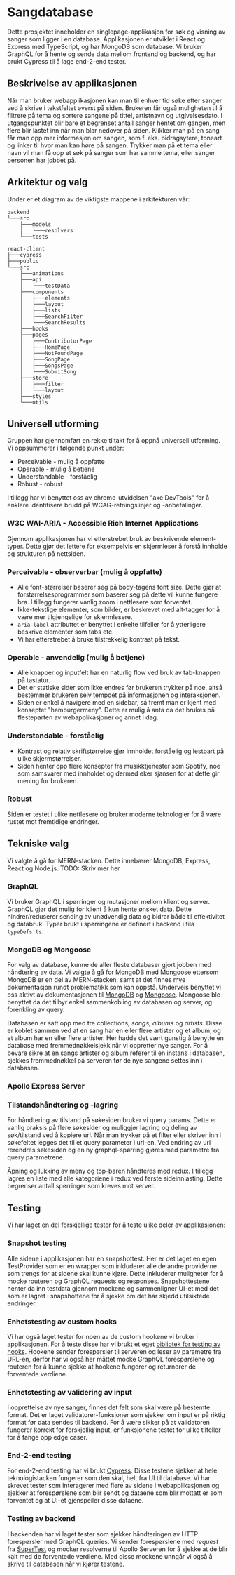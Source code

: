 # Sangdatabase

Dette prosjektet inneholder en singlepage-applikasjon for søk og visning av sanger som ligger i en database. Applikasjonen er utviklet i React og Express med TypeScript, og har MongoDB som database. Vi bruker GraphQL for å hente og sende data mellom frontend og backend, og har brukt Cypress til å lage end-2-end tester.

## Beskrivelse av applikasjonen

Når man bruker webapplikasjonen kan man til enhver tid søke etter sanger ved å skrive i tekstfeltet øverst på siden. Brukeren får også muligheten til å filtrere på tema og sortere sangene på tittel, artistnavn og utgivelsesdato. I utgangspunktet blir bare et begrenset antall sanger hentet om gangen, men flere blir lastet inn når man blar nedover på siden. Klikker man på en sang får man opp mer informasjon om sangen, som f. eks. bidragsytere, toneart og linker til hvor man kan høre på sangen. Trykker man på et tema eller navn vil man få opp et søk på sanger som har samme tema, eller sanger personen har jobbet på.

## Arkitektur og valg

Under er et diagram av de viktigste mappene i arkitekturen vår:

```
backend
└───src
    ├───models
    │   └───resolvers
    └───tests

react-client
├───cypress
├───public
└───src
    ├───animations
    ├───api
    │   └───testData
    ├───components
    │   ├───elements
    │   ├───layout
    │   ├───lists
    │   ├───SearchFilter
    │   └───SearchResults
    ├───hooks
    ├───pages
    │   ├───ContributorPage
    │   ├───HomePage
    │   ├───NotFoundPage
    │   ├───SongPage
    │   ├───SongsPage
    │   └───SubmitSong
    ├───store
    │   ├───filter
    │   └───layout
    ├───styles
    └───utils
```

## Universell utforming

Gruppen har gjennomført en rekke tiltakt for å oppnå universell utforming. Vi oppsummerer i følgende punkt under:

- Perceivable - mulig å oppfatte
- Operable - mulig å betjene
- Understandable - forståelig
- Robust - robust

I tillegg har vi benyttet oss av chrome-utvidelsen "axe DevTools" for å enklere identifisere brudd på WCAG-retningslinjer og -anbefalinger.

### W3C WAI-ARIA - Accessible Rich Internet Applications

Gjennom applikasjonen har vi etterstrebet bruk av beskrivende element-typer. Dette gjør det lettere for eksempelvis en skjermleser å forstå innholde og strukturen på nettsiden.

### Perceivable - observerbar (mulig å oppfatte)

- Alle font-størrelser baserer seg på body-tagens font size. Dette gjør at forstørrelsesprogrammer som baserer seg på dette vil kunne fungere bra. I tillegg fungerer vanlig zoom i nettlesere som forventet.
- Ikke-tekstlige elementer, som bilder, er beskrevet med alt-tagger for å være mer tilgjengelige for skjermlesere.
- `aria-label` attributtet er benyttet i enkelte tilfeller for å ytterligere beskrive elementer som tabs etc.
- Vi har etterstrebet å bruke tilstrekkelig kontrast på tekst.

### Operable - anvendelig (mulig å betjene)

- Alle knapper og inputfelt har en naturlig flow ved bruk av tab-knappen på tastatur.
- Det er statiske sider som ikke endres før brukeren trykker på noe, altså bestemmer brukeren selv tempoet på informasjonen og interaksjonen.
- Siden er enkel å navigere med en sidebar, så fremt man er kjent med konseptet "hamburgermeny". Dette er mulig å anta da det brukes på flesteparten av webapplikasjoner og annet i dag.

### Understandable - forståelig

- Kontrast og relativ skriftstørrelse gjør innholdet forståelig og lestbart på ulike skjermstørrelser.
- Siden henter opp flere konsepter fra musikktjenester som Spotify, noe som samsvarer med innholdet og dermed øker sjansen for at dette gir mening for brukeren.

### Robust

Siden er testet i ulike nettlesere og bruker moderne teknologier for å være rustet mot fremtidige endringer.

## Tekniske valg

Vi valgte å gå for MERN-stacken. Dette innebærer MongoDB, Express, React og Node.js. TODO: Skriv mer her

### GraphQL

Vi bruker GraphQL i spørringer og mutasjoner mellom klient og server. GraphQL gjør det mulig for klient å kun hente ønsket data. Dette hindrer/reduserer sending av unødvendig data og bidrar både til effektivitet og databruk. Typer brukt i spørringene er definert i backend i fila `typeDefs.ts`.

### MongoDB og Mongoose

For valg av database, kunne de aller fleste databaser gjort jobben med håndtering av data. Vi valgte å gå for MongoDB med Mongoose ettersom MongoDB er en del av MERN-stacken, samt at det finnes mye dokumentasjon rundt problematikk som kan oppstå. Underveis benyttet vi oss aktivt av dokumentasjonen til [MongoDB](https://docs.mongodb.com/) og [Mongoose](https://mongoosejs.com/docs/api.html). Mongoose ble benyttet da det tilbyr enkel sammenkobling av databasen og server, og forenkling av query.

Databasen er satt opp med tre collections, _songs_, _albums_ og _artists_. Disse er koblet sammen ved at en sang har en eller flere artister og et album, og et album har en eller flere artister. Her hadde det vært gunstig å benytte en database med fremmednøkkelsjekk når vi oppretter nye sanger. For å bevare sikre at en sangs artister og album referer til en instans i databasen, sjekkes fremmednøkkel på serveren før de nye sangene settes inn i databasen.

### Apollo Express Server

### Tilstandshåndtering og -lagring

For håndtering av tilstand på søkesiden bruker vi query params. Dette er vanlig praksis på flere søkesider og muliggjør lagring og deling av søk/tilstand ved å kopiere url. Når man trykker på et filter eller skriver inn i søkefeltet legges det til et query parameter i url-en. Ved endring av url rerendres søkesiden og en ny graphql-spørring gjøres med parametre fra query parametrene.

Åpning og lukking av meny og top-baren håndteres med redux. I tillegg lagres en liste med alle kategoriene i redux ved første sideinnlasting. Dette begrenser antall spørringer som kreves mot server.

## Testing

Vi har laget en del forskjellige tester for å teste ulike deler av applikasjonen:

### Snapshot testing

Alle sidene i applikasjonen har en snapshottest. Her er det laget en egen TestProvider som er en wrapper som inkluderer alle de andre providerne som trengs for at sidene skal kunne kjøre. Dette inkluderer muligheter for å mocke routeren og GraphQL requests og responses. Snapshottestene henter da inn testdata gjennom mockene og sammenligner UI-et med det som er lagret i snapshottene for å sjekke om det har skjedd utilsiktede endringer.

### Enhetstesting av custom hooks

Vi har også laget tester for noen av de custom hookene vi bruker i applikasjonen. For å teste disse har vi brukt et eget [bibliotek for testing av hooks](https://www.npmjs.com/package/@testing-library/react-hooks). Hookene sender forespørsler til serveren og leser av parametre fra URL-en, derfor har vi også her måttet mocke GraphQL forespørslene og routeren for å kunne sjekke at hookene fungerer og returnerer de forventede verdiene.

### Enhetstesting av validering av input

I opprettelse av nye sanger, finnes det felt som skal være på bestemte format. Det er laget validatorer-funksjoner som sjekker om input er på riktig format før data sendes til backend. For å være sikker på at validatoren fungerer korrekt for forskjellig input, er funksjonene testet for ulike tilfeller for å fange opp edge caser.

### End-2-end testing

For end-2-end testing har vi brukt [Cypress](https://www.cypress.io/). Disse testene sjekker at hele teknologistacken fungerer som den skal, helt fra UI til database. Vi har skrevet tester som interagerer med flere av sidene i webapplikasjonen og sjekker at forespørslene som blir sendt og dataene som blir mottatt er som forventet og at UI-et gjenspeiler disse dataene.

### Testing av backend

I backenden har vi laget tester som sjekker håndteringen av HTTP forespørsler med GraphQL queries. Vi sender forespørslene med _request_ fra [SuperTest](https://www.npmjs.com/package/supertest) og mocker resolverne til Apollo Serveren for å sjekke at de blir kalt med de forventede verdiene. Med disse mockene unngår vi også å skrive til databasen når vi kjører testene.

